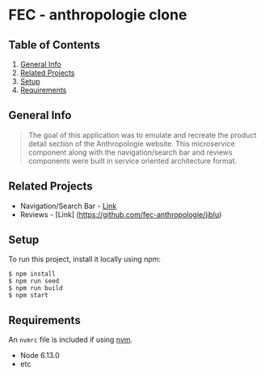 # FEC - anthropologie clone

## Table of Contents

1. [General Info](#generalinfo)
1. [Related Projects](#relatedprojects)
1. [Setup](#setup)
1. [Requirements](#requirements)

## General Info

>The goal of this application was to emulate and recreate the product detail section of the Anthropologie website. This microservice component along with the navigation/search bar and reviews components were built in service oriented architecture format.

## Related Projects

 - Navigation/Search Bar - [Link](https://github.com/fec-anthropologie/emilyayang)
 - Reviews - [Link] (https://github.com/fec-anthropologie/jiblu)

## Setup

To run this project, install it locally using npm:

    $ npm install
    $ npm run seed
    $ npm run build
    $ npm start

## Requirements

An `nvmrc` file is included if using [nvm](https://github.com/creationix/nvm).

- Node 6.13.0
- etc